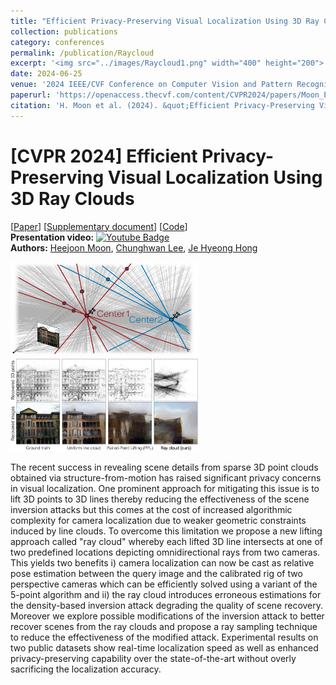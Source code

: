 ```yaml
---
title: "Efficient Privacy-Preserving Visual Localization Using 3D Ray Clouds"
collection: publications
category: conferences
permalink: /publication/Raycloud
excerpt: '<img src="../images/Raycloud1.png" width="400" height="200"> <img src="../images/Raycloud2.png" width="400" height="200">'
date: 2024-06-25
venue: '2024 IEEE/CVF Conference on Computer Vision and Pattern Recognition (CVPR 2024)'
paperurl: 'https://openaccess.thecvf.com/content/CVPR2024/papers/Moon_Efficient_Privacy-Preserving_Visual_Localization_Using_3D_Ray_Clouds_CVPR_2024_paper.pdf'
citation: 'H. Moon et al. (2024). &quot;Efficient Privacy-Preserving Visual Localization Using 3D Ray Clouds &quot; <i>In proceedings of IEEE/CVF Conference on Computer Vision and Pattern Recognition (CVPR 2024) </i>. 1(3).'
---
```


# [CVPR 2024] Efficient Privacy-Preserving Visual Localization Using 3D Ray Clouds
\[[Paper](https://openaccess.thecvf.com/content/CVPR2024/papers/Moon_Efficient_Privacy-Preserving_Visual_Localization_Using_3D_Ray_Clouds_CVPR_2024_paper.pdf)] \[[Supplementary document](https://openaccess.thecvf.com/content/CVPR2024/supplemental/Moon_Efficient_Privacy-Preserving_Visual_CVPR_2024_supplemental.pdf)] [[Code](https://github.com/PHANTOM0122/Ray-cloud)] 
<br/>
**Presentation video:** [![Youtube Badge](https://img.shields.io/badge/Youtube-ff0000?style=flat-square&logo=youtube&link=https://www.youtube.com/channel/UCkWMYftPuCZSBy34Od8KpEw)](https://www.youtube.com/watch?v=oECeygDJ5rY)
<br/>
**Authors:** [Heejoon Moon](https://github.com/PHANTOM0122), [Chunghwan Lee](https://github.com/Fusroda-h), [Je Hyeong Hong](https://sites.google.com/view/hyvision)


<img src="../images/Raycloud1.png" width="300" height="150"> <img src="../images/Raycloud2.png" width="300" height="150">

The recent success in revealing scene details from sparse 3D point clouds obtained via structure-from-motion has raised significant privacy concerns in visual localization. One prominent approach for mitigating this issue is to lift 3D points to 3D lines thereby reducing the effectiveness of the scene inversion attacks but this comes at the cost of increased algorithmic complexity for camera localization due to weaker geometric constraints induced by line clouds. To overcome this limitation we propose a new lifting approach called "ray cloud" whereby each lifted 3D line intersects at one of two predefined locations depicting omnidirectional rays from two cameras. This yields two benefits i) camera localization can now be cast as relative pose estimation between the query image and the calibrated rig of two perspective cameras which can be efficiently solved using a variant of the 5-point algorithm and ii) the ray cloud introduces erroneous estimations for the density-based inversion attack degrading the quality of scene recovery. Moreover we explore possible modifications of the inversion attack to better recover scenes from the ray clouds and propose a ray sampling technique to reduce the effectiveness of the modified attack. Experimental results on two public datasets show real-time localization speed as well as enhanced privacy-preserving capability over the state-of-the-art without overly sacrificing the localization accuracy.
